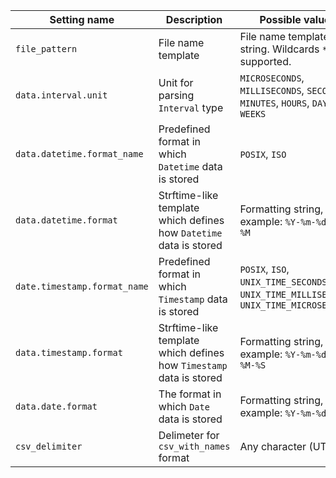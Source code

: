 |Setting name|Description|Possible values|
|----|----|---|
|`file_pattern`|File name template|File name template string. Wildcards `*` are supported.|
|`data.interval.unit`|Unit for parsing `Interval` type|`MICROSECONDS`, `MILLISECONDS`, `SECONDS`, `MINUTES`, `HOURS`, `DAYS`, `WEEKS`|
|`data.datetime.format_name`|Predefined format in which `Datetime` data is stored|`POSIX`, `ISO`|
|`data.datetime.format`|Strftime-like template which defines how `Datetime` data is stored|Formatting string, for example: `%Y-%m-%dT%H-%M`|
|`date.timestamp.format_name`|Predefined format in which `Timestamp` data is stored|`POSIX`, `ISO`, `UNIX_TIME_SECONDS`, `UNIX_TIME_MILLISECONDS`, `UNIX_TIME_MICROSECONDS`|
|`data.timestamp.format`|Strftime-like template which defines how `Timestamp` data is stored|Formatting string, for example: `%Y-%m-%dT%H-%M-%S`|
|`data.date.format`|The format in which `Date` data is stored|Formatting string, for example: `%Y-%m-%d`|
|`csv_delimiter`|Delimeter for `csv_with_names` format|Any character (UTF-8)|
